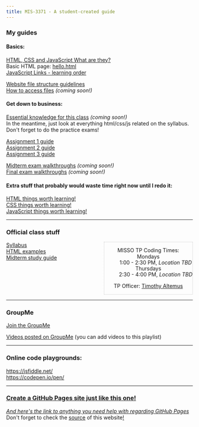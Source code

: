 ```yaml
---
title: MIS-3371 - A student-created guide
---
```


### My guides  

#### Basics:  

[HTML, CSS and JavaScript  What are they?](html-css-js)  
Basic HTML page: [hello.html](hello.html)  
[JavaScript Links - learning order](js-links)  

[Website file structure guidelines](structure)  
[How to access files](accessing-files.md) _(coming soon!)_  

#### Get down to business:  

[Essential knowledge for this class](essential) _(coming soon!)_  
In the meantime, just look at everything html/css/js related on the syllabus.  
Don't forget to do the practice exams!  

[Assignment 1 guide](assignments/a1j-guide)  
[Assignment 2 guide](assignments/a2j-guide)  
[Assignment 3 guide](assignments/a3-guide)  

[Midterm exam walkthroughs](midterms/) _(coming soon!)_  
[Final exam walkthroughs](finals/) _(coming soon!)_  

#### Extra stuff that probably would waste time right now until I redo it:  

[HTML things worth learning!](learn-html/)  
[CSS things worth learning!](learn-css/)  
[JavaScript things worth learning!](learn-js/)  


---

### Official class stuff  

<div style="overflow:auto">
<div style="display:inline-block">
<a href="https://www.bauer.uh.edu/parks/mis3371.htm">Syllabus</a><br/>  
<a href="https://www.bauer.uh.edu/parks/html_examples.htm">HTML examples</a><br/>  
<a href="https://www.bauer.uh.edu/parks/study.htm">Midterm study guide</a><br/>  
</div>
<div style="text-align:center;float:right;border:dotted 1px silver">
<dl style="line-height:1.15;">MISSO TP Coding Times:
<dt>Mondays</dt><dd>1:00 - 2:30 PM, <em>Location TBD</em></dd>
<dt>Thursdays</dt><dd>2:30 - 4:00 PM, <em>Location TBD</em></dd>
</dl>
<p>TP Officer: <a href="mailto:tp@misso.org">Timothy Altemus</a></p>
</div></div>

---

### GroupMe

[Join the GroupMe](https://groupme.com/join_group/52537664/K60bMBSR)  

[Videos posted on GroupMe](https://www.youtube.com/playlist?list=PLr6xZiVWnQ3qfxZt9sBucqSr4Qn7Zaj4i) (you can add videos to this playlist)  

---

### Online code playgrounds:  
<https://jsfiddle.net/>  
<https://codepen.io/pen/>  

---

### [Create a GitHub Pages site just like this one!](https://pages.github.com/)  
[_And here's the link to anything you need help with regarding GitHub Pages_](https://help.github.com/en#github-pages-basics)  
Don't forget to check the [source](https://github.com/AlexMilligan/MIS-3371) of this website[!](super-secret-page)  

